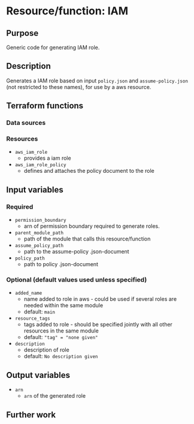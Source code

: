 # Resource/function: IAM

## Purpose
Generic code for generating IAM role.

## Description
Generates a IAM role based on input `policy.json` and `assume-policy.json` (not restricted to these names), for use by a aws resource. 

## Terraform functions

### Data sources

### Resources
- `aws_iam_role`
    - provides a iam role
- `aws_iam_role_policy` 
    - defines and attaches the policy document to the role

## Input variables
### Required
- `permission_boundary`
    - arn of permission boundary required to generate roles. 
- `parent_module_path`
    - path of the module that calls this resource/function
- `assume_policy_path`
    - path to the assume-policy .json-document
- `policy_path`
    - path to policy .json-document

### Optional (default values used unless specified)
- `added_name`
    - name added to role in aws - could be used if several roles are needed within the same module
    - default: `main`
- `resource_tags`
    - tags added to role - should be specified jointly with all other resources in the same module
    - default: `"tag" = "none given"`
- `description`
    - description of role
    - default: `No description given`

## Output variables
- `arn`
    - `arn` of the generated role

## Further work
